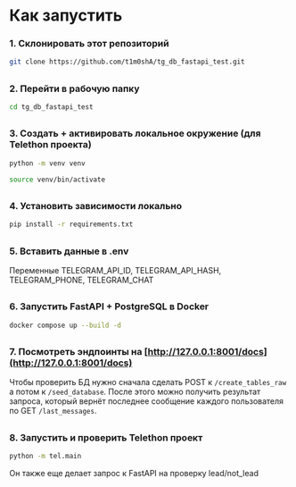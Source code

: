 # Как запустить
### 1. Cклонировать этот репозиторий
```sh
git clone https://github.com/t1m0shA/tg_db_fastapi_test.git
```
##
### 2. Перейти в рабочую папку
```sh
cd tg_db_fastapi_test
```
##
### 3. Создать + активировать локальное окружение (для Telethon проекта)
```sh
python -m venv venv
```
```sh
source venv/bin/activate
```
##
### 4. Установить зависимости локально
```sh
pip install -r requirements.txt
```
##
### 5. Вставить данные в .env
Переменные TELEGRAM_API_ID, TELEGRAM_API_HASH, TELEGRAM_PHONE, TELEGRAM_CHAT
##
### 6. Запустить FastAPI + PostgreSQL в Docker
```sh
docker compose up --build -d
```
##
### 7. Посмотреть эндпоинты на [http://127.0.0.1:8001/docs](http://127.0.0.1:8001/docs)
Чтобы проверить БД нужно сначала сделать POST к ```/create_tables_raw``` а потом к ```/seed_database```. После этого 
можно получить результат запроса, который вернёт последнее сообщение каждого пользователя по GET ```/last_messages```.
##
### 8. Запустить и проверить Telethon проект
```sh
python -m tel.main
```
Он также еще делает запрос к FastAPI на проверку lead/not_lead
##

